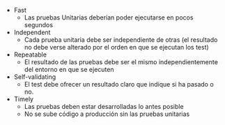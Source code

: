 - Fast
	- Las pruebas Unitarias deberían poder ejecutarse en pocos segundos
- Independent
	- Cada prueba unitaria debe ser independiente de otras (el resultado no debe verse alterado por el orden en que se ejecutan los test)
- Repeatable
	- El resultado de las pruebas debe ser el mismo independientemente del entorno en que se ejecuten
- Self-validating
	- El test debe ofrecer un resultado claro que indique si ha pasado o no.
- Timely
	- Las pruebas deben estar desarrolladas lo antes posible
	- No se sube código a producción sin las pruebas unitarias